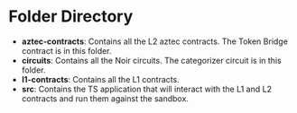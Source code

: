 # Folder Directory

* **aztec-contracts**: Contains all the L2 aztec contracts. The Token Bridge contract is in this folder.
* **circuits**: Contains all the Noir circuits. The categorizer circuit is in this folder.
* **l1-contracts**: Contains all the L1 contracts.
* **src**: Contains the TS application that will interact with the L1 and L2 contracts and run them against the sandbox.


